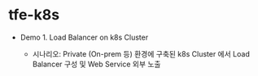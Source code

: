 # tfe-k8s

- Demo 1. Load Balancer on k8s Cluster

  - 시나리오: Private (On-prem 등) 환경에 구축된 k8s Cluster 에서 Load Balancer 구성 및 Web Service 외부 노출  

